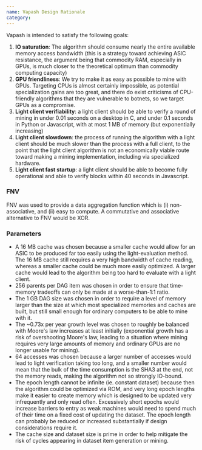 ```yaml
---
name: Vapash Design Rationale
category: 
---
```


Vapash is intended to satisfy the following goals:

1. **IO saturation**: The algorithm should consume nearly the entire available memory access bandwidth (this is a strategy toward achieving ASIC resistance, the argument being that commodity RAM, especially in GPUs, is much closer to the theoretical optimum than commodity computing capacity)
2. **GPU friendliness**: We try to make it as easy as possible to mine with GPUs. Targeting CPUs is almost certainly impossible, as potential specialization gains are too great, and there do exist criticisms of CPU-friendly algorithms that they are vulnerable to botnets, so we target GPUs as a compromise.
3. **Light client verifiability**: a light client should be able to verify a round of mining in under 0.01 seconds on a desktop in C, and under 0.1 seconds in Python or Javascript, with at most 1 MB of memory (but exponentially increasing)
4. **Light client slowdown**: the process of running the algorithm with a light client should be much slower than the process with a full client, to the point that the light client algorithm is not an economically viable route toward making a mining implementation, including via specialized hardware.
5. **Light client fast startup**: a light client should be able to become fully operational and able to verify blocks within 40 seconds in Javascript.

### FNV

FNV was used to provide a data aggregation function which is (i) non-associative, and (ii) easy to compute. A commutative and associative alternative to FNV would be XOR.

### Parameters

* A 16 MB cache was chosen because a smaller cache would allow for an ASIC to be produced far too easily using the light-evaluation method. The 16 MB cache still requires a very high bandwidth of cache reading, whereas a smaller cache could be much more easily optimized. A larger cache would lead to the algorithm being too hard to evaluate with a light client.
* 256 parents per DAG item was chosen in order to ensure that time-memory tradeoffs can only be made at a worse-than-1:1 ratio.
* The 1 GB DAG size was chosen in order to require a level of memory larger than the size at which most specialized memories and caches are built, but still small enough for ordinary computers to be able to mine with it.
* The ~0.73x per year growth level was chosen to roughly be balanced with Moore's law increases at least initially (exponential growth has a risk of overshooting Moore's law, leading to a situation where mining requires very large amounts of memory and ordinary GPUs are no longer usable for mining).
* 64 accesses was chosen because a larger number of accesses would lead to light verification taking too long, and a smaller number would mean that the bulk of the time consumption is the SHA3 at the end, not the memory reads, making the algorithm not so strongly IO-bound.
* The epoch length cannot be infinite (ie. constant dataset) because then the algorithm could be optimized via ROM, and very long epoch lengths make it easier to create memory which is designed to be updated very infrequently and only read often. Excessively short epochs would increase barriers to entry as weak machines would need to spend much of their time on a fixed cost of updating the dataset. The epoch length can probably be reduced or increased substantially if design considerations require it.
* The cache size and dataset size is prime in order to help mitigate the risk of cycles appearing in dataset item generation or mining.